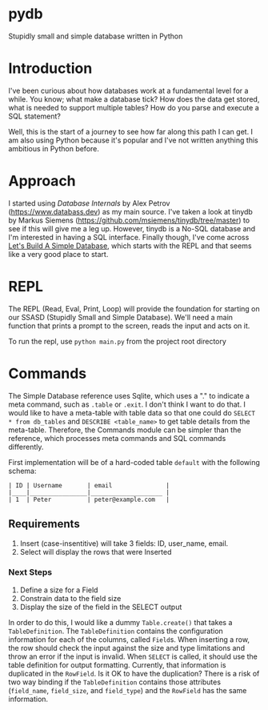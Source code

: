 # pydb
Stupidly small and simple database written in Python

#  Introduction
I've been curious about how databases work at a fundamental level for a while. You know; what make a database tick? How does the data get stored, what is needed to support multiple tables? How do you parse and execute a SQL statement? 

Well, this is the start of a journey to see how far along this path I can get. I am also using Python because it's popular and I've not written anything this ambitious in Python before.

# Approach

I started using *Database Internals* by Alex Petrov (https://www.databass.dev) as my main source.  I've taken a look at tinydb by Markus Siemens (https://github.com/msiemens/tinydb/tree/master) to see if this will give me a leg up.  However, tinydb is a No-SQL database and I'm interested in having a SQL interface. Finally though, I've come across [Let's Build A Simple Database](https://cstack.github.io/db_tutorial/parts/part1.html), which starts with the REPL and that seems like a very good place to start.

# REPL

The REPL (Read, Eval, Print, Loop) will provide the foundation for starting on our SSASD (Stupidly Small and Simple Database). We'll need a main function that prints a prompt to the screen, reads the input and acts on it. 

To run the repl, use `python main.py` from the project root directory

# Commands

The Simple Database reference uses Sqlite, which uses a "." to indicate a meta command, such as `.table` or `.exit`. I don't think I want to do that. I would like to have a meta-table with table data so that one could do `SELECT * from db_tables` and `DESCRIBE <table_name>` to get table details from the meta-table. Therefore, the Commands module can be simpler than the reference, which processes meta commands and SQL commands differently. 

First implementation will be of a hard-coded table `default` with the following schema:

    | ID | Username       | email               |
    |____|________________|____________________ |
    | 1  | Peter          | peter@example.com   |

## Requirements
1. Insert (case-insentitive) will take 3 fields: ID, user\_name, email. 
1. Select will display the rows that were Inserted

### Next Steps
1. Define a size for a Field
1. Constrain data to the field size
1. Display the size of the field in the SELECT output

In order to do this, I would like a dummy `Table.create()` that takes a `TableDefinition`. The `TableDefinition` contains the configuration information for each of the columns, called `Field`s. When inserting a row, the row should check the input against the size and type limitations and throw an error if the input is invalid. When `SELECT` is called, it should use the table definition for output formatting. Currently, that information is duplicated in the `RowField`. Is it OK to have the duplication? There is a risk of two way binding if the `TableDefinition` contains those attributes (`field_name`, `field_size`, and `field_type`) and the `RowField` has the same information.
